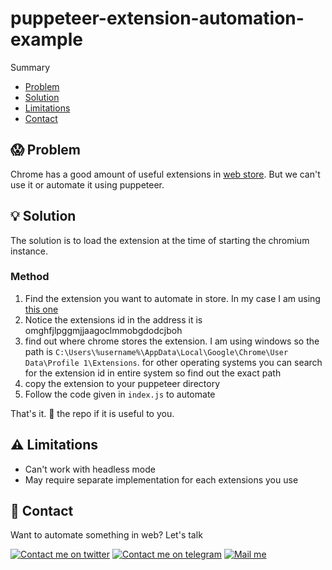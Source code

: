 # puppeteer-extension-automation-example

Summary 

- [Problem](#😱-Problem)
- [Solution](#💡-Solution)
- [Limitations](#⚠-Limitations)
- [Contact](#👋-Contact)

## 😱 Problem

Chrome has a good amount of useful extensions in [web store](https://chrome.google.com/webstore/category/extensions). But we can't use it or automate it using puppeteer. 

## 💡 Solution

The solution is to load the extension at the time of starting the chromium instance.

### Method
1. Find the extension you want to automate in store. In my case I am using [this one](https://chrome.google.com/webstore/detail/browsec-vpn-free-and-unli/omghfjlpggmjjaagoclmmobgdodcjboh)
1. Notice the extensions id in the address it is omghfjlpggmjjaagoclmmobgdodcjboh
1. find out where chrome stores the extension. I am using windows so the path is `C:\Users\%username%\AppData\Local\Google\Chrome\User Data\Profile 1\Extensions`. for other operating systems you can search for the extension id in entire system so find out the exact path
1. copy the extension to your puppeteer directory
1. Follow the code given in `index.js` to automate

That's it. 🌟 the repo if it is useful to you.

## ⚠ Limitations

- Can't work with headless mode
- May require separate implementation for each extensions you use

## 👋 Contact
Want to automate something in web? Let's talk 

[![Contact me on twitter][twitter_logo]][twitter]
[![Contact me on telegram][telegram_logo]][telegram]
[![Mail me][gmail_logo]][gmail]

[twitter_logo]: https://user-images.githubusercontent.com/6497827/57843958-c30e6b00-77ec-11e9-97bd-dfbc800f96a9.png
[telegram_logo]: https://user-images.githubusercontent.com/6497827/57844175-2ac4b600-77ed-11e9-8488-f2d45efa7497.png
[gmail_logo]: https://user-images.githubusercontent.com/6497827/62424751-c1b85480-b6f0-11e9-97de-096c0a980829.png
[twitter]: https://twitter.com/ArpitVasani
[telegram]: http://t.me/Arpit_Vasani
[gmail]: mailto:vasani.arpit@gmail.com?subject=Regarding%20Wbot&body=Hi



